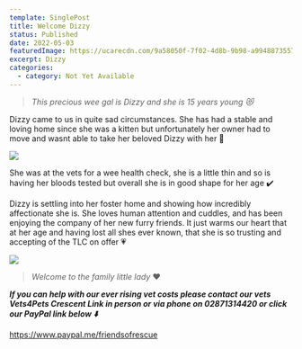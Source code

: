 ```yaml
---
template: SinglePost
title: Welcome Dizzy
status: Published
date: 2022-05-03
featuredImage: https://ucarecdn.com/9a58050f-7f02-4d8b-9b98-a99488735575/-/crop/433x560/0,170/-/preview/
excerpt: Dizzy
categories:
  - category: Not Yet Available
---
```

> *This precious wee gal is Dizzy and she is 15 years young 😻*

Dizzy came to us in quite sad circumstances. She has had a stable and loving home since she was a kitten but unfortunately her owner had to move and wasnt able to take her beloved Dizzy with her 🥺

![](https://ucarecdn.com/b0745263-1ef6-4f58-a28c-033edc01cf4a/)

She was at the vets for a wee health check, she is a little thin and so is having her bloods tested but overall she is in good shape for her age ✔️

Dizzy is settling into her foster home and showing how incredibly affectionate she is. She loves human attention and cuddles, and has been enjoying the company of her new furry friends. It just warms our heart that at her age and having lost all shes ever known, that she is so trusting and accepting of the TLC on offer 💗

![](https://ucarecdn.com/a02d1846-b70d-482a-bf53-33a288ce7449/)

> *Welcome to the family little lady* ❤️

***If you can help with our ever rising vet costs please contact our vets Vets4Pets Crescent Link in person or via phone on 02871314420 or click our PayPal link below ⬇️*** 

https://www.paypal.me/friendsofrescue
